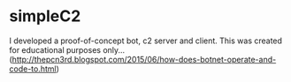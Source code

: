 # simpleC2
I developed a proof-of-concept bot, c2 server and client.  This was created for educational purposes only... (http://thepcn3rd.blogspot.com/2015/06/how-does-botnet-operate-and-code-to.html)

